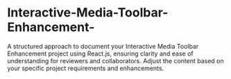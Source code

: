 # Interactive-Media-Toolbar-Enhancement-
A structured approach to document your Interactive Media Toolbar Enhancement project using React.js, ensuring clarity and ease of understanding for reviewers and collaborators. Adjust the content based on your specific project requirements and enhancements.
